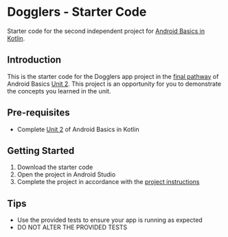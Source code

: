 Dogglers - Starter Code
==================================

Starter code for the second independent project for [Android Basics in Kotlin](https://developer.android.com/courses/android-basics-kotlin/course).

Introduction
------------

This is the starter code for the Dogglers app project in the [final pathway](https://developer.android.com/courses/pathways/android-basics-kotlin-unit-2-pathway-3) of Android Basics [Unit 2](https://developer.android.com/courses/android-basics-kotlin/unit-2). This project is an opportunity for you to demonstrate the concepts you learned in the unit.

Pre-requisites
--------------

- Complete [Unit 2](https://developer.android.com/courses/android-basics-kotlin/unit-2) of Android Basics in Kotlin

Getting Started
---------------

1. Download the starter code
2. Open the project in Android Studio
3. Complete the project in accordance with the [project instructions](https://developer.android.com/codelabs/basic-android-kotlin-training-project-dogglers-app?continue=https%3A%2F%2Fdeveloper.android.com%2Fcourses%2Fpathways%2Fandroid-basics-kotlin-unit-2-pathway-3%23codelab-https%3A%2F%2Fdeveloper.android.com%2Fcodelabs%2Fbasic-android-kotlin-training-project-dogglers-app#0)

Tips
----
 
- Use the provided tests to ensure your app is running as expected
- DO NOT ALTER THE PROVIDED TESTS
